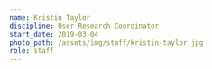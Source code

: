 ```yaml
---
name: Kristin Taylor
discipline: User Research Coordinator
start_date: 2019-03-04
photo_path: /assets/img/staff/kristin-taylor.jpg
role: staff
---
```

